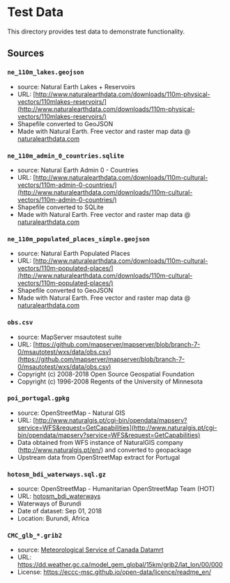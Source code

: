# Test Data

This directory provides test data to demonstrate functionality.

## Sources

### `ne_110m_lakes.geojson`

- source: Natural Earth Lakes + Reservoirs
- URL: [http://www.naturalearthdata.com/downloads/110m-physical-vectors/110mlakes-reservoirs/](http://www.naturalearthdata.com/downloads/110m-physical-vectors/110mlakes-reservoirs/)
- Shapefile converted to GeoJSON
- Made with Natural Earth. Free vector and raster map data @ [naturalearthdata.com](http://naturalearthdata.com)

### `ne_110m_admin_0_countries.sqlite`

- source: Natural Earth Admin 0 - Countries
- URL: [http://www.naturalearthdata.com/downloads/110m-cultural-vectors/110m-admin-0-countries/](http://www.naturalearthdata.com/downloads/110m-cultural-vectors/110m-admin-0-countries/)
- Shapefile converted to SQLite
- Made with Natural Earth. Free vector and raster map data @ [naturalearthdata.com](http://naturalearthdata.com)

### `ne_110m_populated_places_simple.geojson`

- source: Natural Earth Populated Places
- URL: [http://www.naturalearthdata.com/downloads/110m-cultural-vectors/110m-populated-places/](http://www.naturalearthdata.com/downloads/110m-cultural-vectors/110m-populated-places/)
- Shapefile converted to GeoJSON
- Made with Natural Earth. Free vector and raster map data @ [naturalearthdata.com](http://naturalearthdata.com)

### `obs.csv`

- source: MapServer msautotest suite
- URL: [https://github.com/mapserver/mapserver/blob/branch-7-0/msautotest/wxs/data/obs.csv](https://github.com/mapserver/mapserver/blob/branch-7-0/msautotest/wxs/data/obs.csv) 
- Copyright (c) 2008-2018 Open Source Geospatial Foundation
- Copyright (c) 1996-2008 Regents of the University of Minnesota

### `poi_portugal.gpkg`

- source: OpenStreetMap - Natural GIS
- URL: [http://www.naturalgis.pt/cgi-bin/opendata/mapserv?service=WFS&request=GetCapabilities](http://www.naturalgis.pt/cgi-bin/opendata/mapserv?service=WFS&request=GetCapabilities)
- Data obtained from WFS instance of NaturalGIS company (http://www.naturalgis.pt/en/) and converted to geopackage
- Upstream data from OpenStreetMap extract for Portugal

### `hotosm_bdi_waterways.sql.gz`

- source: OpenStreetMap - Humanitarian OpenStreetMap Team (HOT)
- URL: [hotosm_bdi_waterways](https://data.humdata.org/dataset/hotosm_bdi_waterways)
- Waterways of Burundi
- Date of dataset: Sep 01, 2018 
- Location: Burundi, Africa

### `CMC_glb_*.grib2`

- source: [Meteorological Service of Canada Datamrt](https://eccc-msc.github.io/open-data/msc-datamart/readme_en)
- URL: https://dd.weather.gc.ca/model_gem_global/15km/grib2/lat_lon/00/000
- License: https://eccc-msc.github.io/open-data/licence/readme_en/
